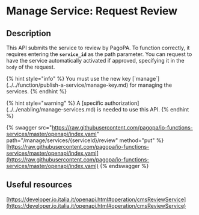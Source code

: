 # Manage Service: Request Review

## Description

This API submits the service to review by PagoPA. To function correctly, it requires entering the **`service_id`** as the path parameter. You can request to have the service automatically activated if approved, specifying it in the `body` of the request.

{% hint style="info" %}
You must use the new key \[\`manage\`]\(../../function/publish-a-service/manage-key.md) for managing the services.
{% endhint %}

{% hint style="warning" %}
A \[specific authorization]\(../../enabling/manage-services.md) is needed to use this API.
{% endhint %}

{% swagger src="https://raw.githubusercontent.com/pagopa/io-functions-services/master/openapi/index.yaml" path="/manage/services/{serviceId}/review" method="put" %}
[https://raw.githubusercontent.com/pagopa/io-functions-services/master/openapi/index.yaml](https://raw.githubusercontent.com/pagopa/io-functions-services/master/openapi/index.yaml)
{% endswagger %}

## Useful resources

[https://developer.io.italia.it/openapi.html#operation/cmsReviewService](https://developer.io.italia.it/openapi.html#operation/cmsReviewService)
